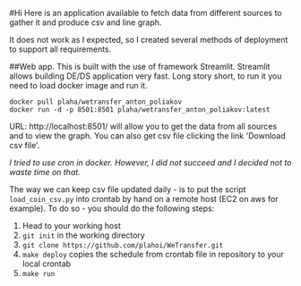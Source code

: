 #Hi
Here is an application available to fetch data from different sources to gather it and produce csv and line graph.

It does not work as I expected, so I created several methods of deployment to support all requirements.

##Web app.
This is built with the use of framework Streamlit. Streamlit allows building DE/DS application very fast. Long story short, to run it you need to load docker image and run it.

`docker pull plaha/wetransfer_anton_poliakov`</br>
`docker run -d -p 8501:8501 plaha/wetransfer_anton_poliakov:latest`

URL: http://localhost:8501/ will allow you to get the data from all sources and to view the graph. You can also get csv file clicking the link 'Download csv file'.


*I tried to use cron in docker. However, I did not succeed and I decided not to waste time on that.*


The way we can keep csv file updated daily - is to put the script `load_coin_csv.py` into crontab by hand on a remote host (EC2 on aws for example). To do so - you should do the following steps:
1. Head to your working host
2. `git init` in the working directory
3. `git clone https://github.com/plahoi/WeTransfer.git`
4. `make deploy` copies the schedule from crontab file in repository to your local crontab
5. `make run`

